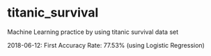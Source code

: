 # titanic_survival
Machine Learning practice by using titanic survival data set

2018-06-12: First Accuracy Rate: 77.53% (using Logistic Regression)
